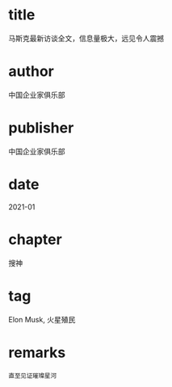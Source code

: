# title
马斯克最新访谈全文，信息量极大，远见令人震撼

# author
中国企业家俱乐部

# publisher
中国企业家俱乐部

# date
2021-01

# chapter
搜神

# tag
Elon Musk, 火星殖民

# remarks
`直至见证璀璨星河`
